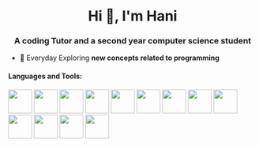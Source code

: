 <h1 align="center">Hi 👋, I'm Hani</h1>

<h3 align="center">A coding Tutor and a second year computer science student</h3>
<ul>
  <li>
<p dir = "auto">🌱 Everyday Exploring <strong>new concepts related to programming</strong></p>
  </li>
</ul>
<h4>Languages and Tools:</h4>
<div>
<img src="https://upload.wikimedia.org/wikipedia/commons/1/18/ISO_C%2B%2B_Logo.svg" width="48">
<img src="https://upload.wikimedia.org/wikipedia/commons/c/c3/Python-logo-notext.svg" width="48">
<img src="https://upload.wikimedia.org/wikipedia/commons/a/a7/React-icon.svg" width="48">
<img src="https://upload.wikimedia.org/wikipedia/commons/3/3f/Three.js_Icon.svg" width="48">
<img src="https://upload.wikimedia.org/wikipedia/fr/2/2e/Java_Logo.svg" width="48">
<img src="https://upload.wikimedia.org/wikipedia/commons/6/61/HTML5_logo_and_wordmark.svg" width="48">
<img src="https://upload.wikimedia.org/wikipedia/commons/d/d5/CSS3_logo_and_wordmark.svg" width="48">
<img src="https://upload.wikimedia.org/wikipedia/commons/b/b2/Database-mysql.svg" width="48">
<img src="https://upload.wikimedia.org/wikipedia/commons/0/05/Scikit_learn_logo_small.svg" width="48">
<img src="https://upload.wikimedia.org/wikipedia/commons/e/ed/Pandas_logo.svg" width="48">
<img src="https://upload.wikimedia.org/wikipedia/commons/9/99/Unofficial_JavaScript_logo_2.svg" width="48">
<img src="https://upload.wikimedia.org/wikipedia/commons/b/be/Pygame_logo.svg" width="48">
<img src="https://upload.wikimedia.org/wikipedia/commons/e/e9/Opengl-logo.svg" width="48">
</div>


<!---
Hani0101/Hani0101 is a ✨ special ✨ repository because its `README.md` (this file) appears on your GitHub profile.
You can click the Preview link to take a look at your changes.
--->
